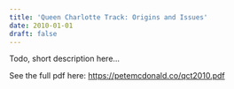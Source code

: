```yaml
---
title: 'Queen Charlotte Track: Origins and Issues'
date: 2010-01-01
draft: false
---
```


Todo, short description here...

See the full pdf here: https://petemcdonald.co/qct2010.pdf

